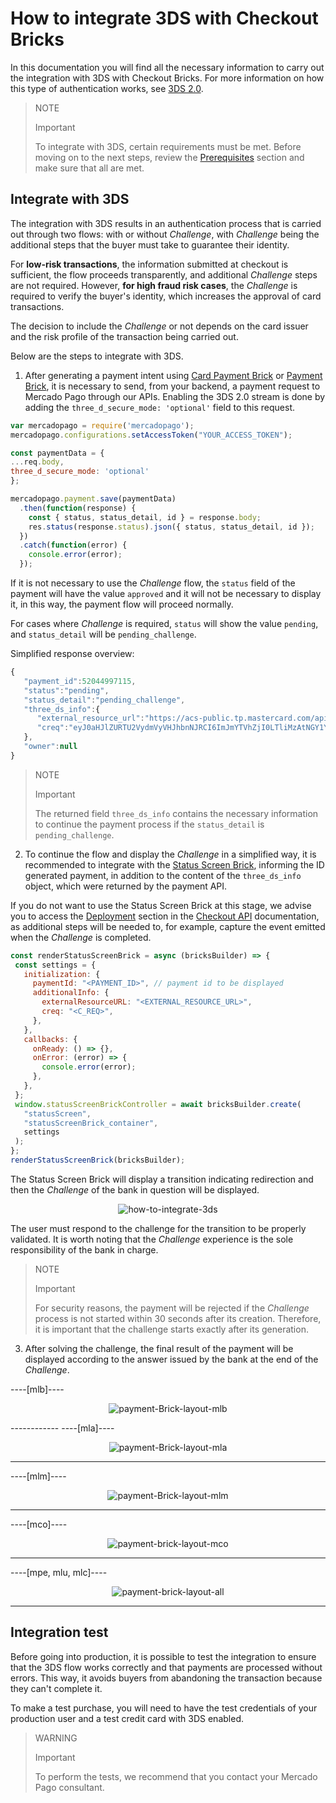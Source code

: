 # How to integrate 3DS with Checkout Bricks

In this documentation you will find all the necessary information to carry out the integration with 3DS with Checkout Bricks. For more information on how this type of authentication works, see [3DS 2.0](/developers/en/docs/checkout-bricks/how-tos/improve-payment-approval/3ds).

> NOTE
>
> Important
>
> To integrate with 3DS, certain requirements must be met. Before moving on to the next steps, review the [Prerequisites](/developers/en/docs/checkout-bricks/prerequisites) section and make sure that all are met.

## Integrate with 3DS

The integration with 3DS results in an authentication process that is carried out through two flows: with or without _Challenge_, with _Challenge_ being the additional steps that the buyer must take to guarantee their identity.

For **low-risk transactions**, the information submitted at checkout is sufficient, the flow proceeds transparently, and additional _Challenge_ steps are not required. However, **for high fraud risk cases**, the _Challenge_ is required to verify the buyer's identity, which increases the approval of card transactions.

The decision to include the _Challenge_ or not depends on the card issuer and the risk profile of the transaction being carried out.

Below are the steps to integrate with 3DS.

1. After generating a payment intent using [Card Payment Brick](/developers/en/docs/checkout-bricks/card-payment-brick/introduction) or [Payment Brick](/developers/en/docs/checkout-bricks/payment-brick/introduction), it is necessary to send, from your backend, a payment request to Mercado Pago through our APIs. Enabling the 3DS 2.0 stream is done by adding the `three_d_secure_mode: 'optional'` field to this request.

```javascript
var mercadopago = require('mercadopago');
mercadopago.configurations.setAccessToken("YOUR_ACCESS_TOKEN");

const paymentData = {
...req.body,
three_d_secure_mode: 'optional'
};

mercadopago.payment.save(paymentData)
  .then(function(response) {
    const { status, status_detail, id } = response.body;
    res.status(response.status).json({ status, status_detail, id });
  })
  .catch(function(error) {
    console.error(error);
  });
```

If it is not necessary to use the _Challenge_ flow, the `status` field of the payment will have the value `approved` and it will not be necessary to display it, in this way, the payment flow will proceed normally.

For cases where _Challenge_ is required, `status` will show the value `pending`, and `status_detail` will be `pending_challenge`.

Simplified response overview:

```javascript
{
   "payment_id":52044997115,
   "status":"pending",
   "status_detail":"pending_challenge",
   "three_ds_info":{
      "external_resource_url":"https://acs-public.tp.mastercard.com/api/v1/browser_Challenges",
      "creq":"eyJ0aHJlZURTU2VydmVyVHJhbnNJRCI6ImJmYTVhZjI0LTliMzAtNGY1Yi05MzQwLWJkZTc1ZjExMGM1MCIsImFjlOWYiLCJjW5kb3dTaXplIjoiMDQiLCJtZXNzYWdlVHlwZSI6IkNSZXEiLCJtZXNzYWdlVmVyc2lvbiI6IS4wIn0"
   },
   "owner":null
}
```

> NOTE
>
> Important
>
> The returned field `three_ds_info` contains the necessary information to continue the payment process if the `status_detail` is `pending_challenge`.

2. To continue the flow and display the _Challenge_ in a simplified way, it is recommended to integrate with the [Status Screen Brick](/developers/en/docs/checkout-bricks/status-screen-brick/default-rendering), informing the ID generated payment, in addition to the content of the `three_ds_info` object, which were returned by the payment API.

If you do not want to use the Status Screen Brick at this stage, we advise you to access the [Deployment](/developers/en/docs/checkout-api/how-tos/integrate-3ds) section in the [Checkout API](/developers/en/docs/checkout-api/landing) documentation, as additional steps will be needed to, for example, capture the event emitted when the _Challenge_ is completed.

```javascript
const renderStatusScreenBrick = async (bricksBuilder) => {
 const settings = {
   initialization: {
     paymentId: "<PAYMENT_ID>", // payment id to be displayed
     additionalInfo: {
       externalResourceURL: "<EXTERNAL_RESOURCE_URL>",
       creq: "<C_REQ>",
     },
   },
   callbacks: {
     onReady: () => {},
     onError: (error) => {
       console.error(error);
     },
   },
 };
 window.statusScreenBrickController = await bricksBuilder.create(
   "statusScreen",
   "statusScreenBrick_container",
   settings
 );
};
renderStatusScreenBrick(bricksBuilder);
```

The Status Screen Brick will display a transition indicating redirection and then the _Challenge_ of the bank in question will be displayed.

<center>

![how-to-integrate-3ds](checkout-bricks/how-to-integrate-3ds-en.gif)

</center>

The user must respond to the challenge for the transition to be properly validated. It is worth noting that the _Challenge_ experience is the sole responsibility of the bank in charge.

> NOTE
>
> Important
>
> For security reasons, the payment will be rejected if the _Challenge_ process is not started within 30 seconds after its creation. Therefore, it is important that the challenge starts exactly after its generation.

3. After solving the challenge, the final result of the payment will be displayed according to the answer issued by the bank at the end of the _Challenge_.

----[mlb]----
<center>

![payment-Brick-layout-mlb](checkout-bricks/payment-brick-layout-mlb-en.gif)

</center>
------------
----[mla]----
<center>

![payment-Brick-layout-mla](checkout-bricks/payment-brick-layout-mla-en.gif)

</center>

------------
----[mlm]----
<center>

![payment-Brick-layout-mlm](checkout-bricks/payment-brick-layout-mlm-en.gif)

</center>

------------
----[mco]----
<center>

![payment-brick-layout-mco](checkout-bricks/payment-brick-layout-mco-en.gif)

</center>

------------
----[mpe, mlu, mlc]----
<center>

![payment-brick-layout-all](checkout-bricks/payment-brick-layout-all-en.gif)

</center>

------------

## Integration test

Before going into production, it is possible to test the integration to ensure that the 3DS flow works correctly and that payments are processed without errors. This way, it avoids buyers from abandoning the transaction because they can't complete it.

To make a test purchase, you will need to have the test credentials of your production user and a test credit card with 3DS enabled.

> WARNING
>
> Important
>
> To perform the tests, we recommend that you contact your Mercado Pago consultant.